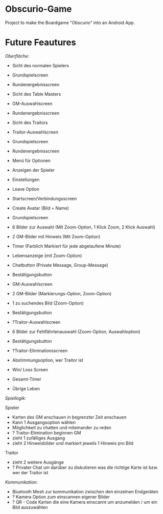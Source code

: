 # Obscurio-Game

Project to make the Boardgame "Obscurio" into an Android App. 

# Future Feautures 

*Oberfläche:*
* Sicht des normalen Spielers
* Grundspielscreen
* Rundenergebnisscreen
* Sicht des Table Masters
* GM-Auswahlscreen
* Rundenergebnisscreen
* Sicht des Traitors
* Traitor-Auswahlscreen
* Grundspielscreen
* Rundenergebnisscreen

* Menü für Optionen 
* Anzeigen der Spieler
* Einstellungen
* Leave Option

* Startscreen/Verbindungsscreen 
* Create Avatar (Bild + Name)
* Grundspielscreen
* 6 Bilder zur Auswahl (Mit Zoom-Option, 1 Klick Zoom, 2 Klick Auswahl)
* 2 GM-Bilder mit Hinweis (Mit Zoom-Option)
* Timer (Farblich Markiert für jede abgelaufene Minute)
* Lebensanzeige (mit Zoom-Option) 
* Chatbutton (Private Message, Group-Message)
* Bestätigungsbutton
* GM-Auswahlscreen
* 2 GM-Bilder (Markierungs-Option, Zoom-Option)
* 1 zu suchendes Bild (Zoom-Option)
* Bestätigungsbutton
* ?Traitor-Auswahlscreen
* 6 Bilder zur Fehlfährtenauswahl (Zoom-Option, Auswahloption)
* Bestätigungsbutton
* ?Traitor-Eliminationsscreen
* Abstimmungsoption, wer Traitor ist
* Win/ Loss Screen
* Gesamt-Timer
* Übrige Leben



*Spiellogik:*

Spieler
* Karten des GM anschauen in begrenzter Zeit anschauen
* Kann 1 Ausgangsoption wählen
* Möglichkeit zu chatten und miteinander zu reden
* ? Traitor-Elimination beginnen
GM
* zieht 1 zufälliges Ausgang
* zieht 2 Hinweisbilder und markiert jeweils 1 Hinweis pro Bild

Traitor
* zieht 2 weitere Ausgänge
* ? Privater Chat um darüber zu diskutieren was die richtige Karte ist bzw. wer der Traitor ist




*Kommunikation:*

* Bluetooth Mesh zur kommunikation zwischen den einzelnen Endgeräten
* ? Kamera Option zum einscannen eigener Bilder
* ? QR - Code Karten die eine Kamera einscannt um anzumelden / um ein Bild auszuwählen

